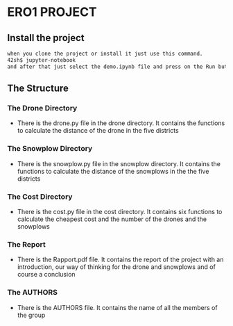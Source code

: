 # ERO1 PROJECT

## Install the project
```sh
when you clone the project or install it just use this command.
42sh$ jupyter-notebook
and after that just select the demo.ipynb file and press on the Run button

```

## The Structure

### The Drone Directory
- There is the drone.py file in the drone directory. It contains the functions to calculate the distance of the drone in the five districts

### The Snowplow Directory
- There is the snowplow.py file in the snowplow directory. It contains the functions to calculate the distance of the snowplows in the the five districts

### The Cost Directory
- There is the cost.py file in the cost directory. It contains six functions to calculate the cheapest cost and the number of the drones and the snowplows

### The Report
- There is the Rapport.pdf file. It contains the report of the project with an introduction, our way of thinking for the drone and snowplows and of course a conclusion

### The AUTHORS
- There is the AUTHORS file. It contains the name of all the members of the group

